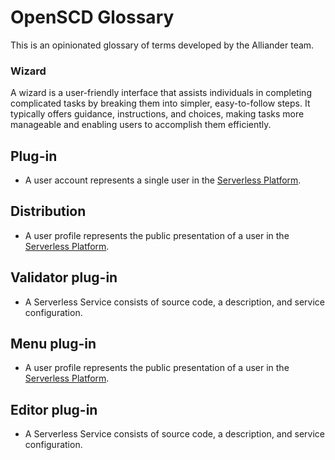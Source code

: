# OpenSCD Glossary

This is an opinionated glossary of terms developed by the Alliander team.

### Wizard
A wizard is a user-friendly interface that assists individuals in completing complicated tasks by breaking them into simpler, easy-to-follow steps. It typically offers guidance, instructions, and choices, making tasks more manageable and enabling users to accomplish them efficiently.

## Plug-in
- A user account represents a single user in the [Serverless Platform](#serverless-platform).

## Distribution
- A user profile represents the public presentation of a user in the [Serverless Platform](#serverless-platform).

## Validator plug-in
- A Serverless Service consists of source code, a description, and service configuration.

## Menu plug-in
- A user profile represents the public presentation of a user in the [Serverless Platform](#serverless-platform).

## Editor plug-in
- A Serverless Service consists of source code, a description, and service configuration.




























